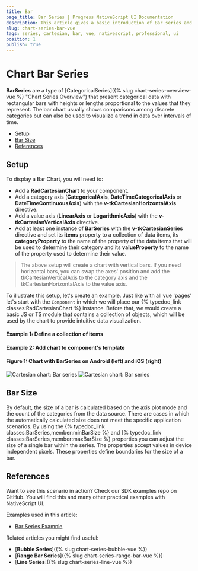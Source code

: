 ```yaml
---
title: Bar
page_title: Bar Series | Progress NativeScript UI Documentation
description: This article gives a basic introduction of Bar series and continues with a sample scenario of how Bar series are used.
slug: chart-series-bar-vue
tags: series, cartesian, bar, vue, nativescript, professional, ui
position: 1
publish: true
---
```


# Chart Bar Series

**BarSeries** are a type of [CategoricalSeries]({% slug chart-series-overview-vue %} "Chart Series Overview") that present categorical data with rectangular bars with heights or lengths proportional to the values that they represent. The bar chart usually shows comparisons among discrete categories but can also be used to visualize a trend in data over intervals of time.

* [Setup](#setup)
* [Bar Size](#bar-size)
* [References](#references)

## Setup

To display a Bar Chart, you will need to:
* Add a **RadCartesianChart** to your component.
* Add a category axis (**CategoricalAxis**, **DateTimeCategoricalAxis** or **DateTimeContinuousAxis**) with the **v-tkCartesianHorizontalAxis** directive.
* Add a value axis (**LinearAxis** or **LogarithmicAxis**) with the **v-tkCartesianVerticalAxis** directive.
* Add at least one instance of **BarSeries**  with the **v-tkCartesianSeries** directive and set its **items** property to a collection of data items, its **categoryProperty** to the name of the property of the data items that will be used to determine their category and its **valueProperty** to the name of the property used to determine their value.

 > The above setup will create a chart with vertical bars. If you need horizontal bars, you can swap the axes' position and add the tkCartesianVerticalAxis to the category axis and the tkCartesianHorizontalAxis to the value axis.

To illustrate this setup, let's create an example. Just like with all vue 'pages' let's start with the `Component` in which we will place our {% typedoc_link classes:RadCartesianChart %} instance. Before that, we would create a basic JS or TS module that contains a collection of objects, which will be used by the chart to provide intuitive data visualization.

#### Example 1: Define a collection of items

<snippet id='chart-get-countries-data-vue'/>

#### Example 2: Add chart to component's template

<snippet id='chart-bar-series-vue'/>

#### Figure 1: Chart with BarSeries on Android (left) and iOS (right)

![Cartesian chart: Bar series](../../../../../ui/img/ns_ui/bar_series_android.png "Bar series on Android.") ![Cartesian chart: Bar series](../../../../../ui/img/ns_ui/bar_series_ios.png "Bar series on iOS.")

## Bar Size

By default, the size of a bar is calculated based on the axis plot mode and the count of the categories from the data source. There are cases in which the automatically calculated size does not meet the specific application scenarios. By using the {% typedoc_link classes:BarSeries,member:minBarSize %} and {% typedoc_link classes:BarSeries,member:maxBarSize %} properties you can adjust the size of a single bar within the series. The properties accept values in device independent pixels. These properties define boundaries for the size of a bar.

## References

Want to see this scenario in action?
Check our SDK examples repo on GitHub. You will find this and many other practical examples with NativeScript UI.

Examples used in this article:

* [Bar Series Example](https://github.com/NativeScript/nativescript-ui-samples-vue/tree/master/chart/app/examples/series)

Related articles you might find useful:

* [**Bubble Series**]({% slug chart-series-bubble-vue %})
* [**Range Bar Series**]({% slug chart-series-range-bar-vue %})
* [**Line Series**]({% slug chart-series-line-vue %})
